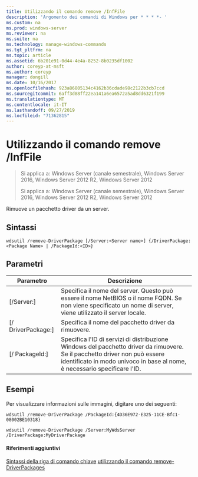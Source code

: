 ```yaml
---
title: Utilizzando il comando remove /InfFile
description: 'Argomento dei comandi di Windows per * * * *- '
ms.custom: na
ms.prod: windows-server
ms.reviewer: na
ms.suite: na
ms.technology: manage-windows-commands
ms.tgt_pltfrm: na
ms.topic: article
ms.assetid: 6b201e91-0d44-4e4a-8252-8b0235df1002
author: coreyp-at-msft
ms.author: coreyp
manager: dongill
ms.date: 10/16/2017
ms.openlocfilehash: 923a86805134c4162b36cdade98c2122b3cb7ccd
ms.sourcegitcommit: 6aff3d88ff22ea141a6ea6572a5ad8dd6321f199
ms.translationtype: MT
ms.contentlocale: it-IT
ms.lasthandoff: 09/27/2019
ms.locfileid: "71362815"
---
```

# <a name="using-the-remove-driverpackage-command"></a>Utilizzando il comando remove /InfFile

> Si applica a: Windows Server (canale semestrale), Windows Server 2016, Windows Server 2012 R2, Windows Server 2012
> 
> 
> Si applica a: Windows Server (canale semestrale), Windows Server 2016, Windows Server 2012 R2, Windows Server 2012

Rimuove un pacchetto driver da un server.
## <a name="syntax"></a>Sintassi
```
wdsutil /remove-DriverPackage [/Server:<Server name>] {/DriverPackage:<Package Name> | /PackageId:<ID>}
```
## <a name="parameters"></a>Parametri

|        Parametro        |                                                                            Descrizione                                                                             |
|-------------------------|--------------------------------------------------------------------------------------------------------------------------------------------------------------------|
| [/Server:<Server name>] |              Specifica il nome del server. Questo può essere il nome NetBIOS o il nome FQDN. Se non viene specificato un nome di server, viene utilizzato il server locale.              |
| [/ DriverPackage:<Name>] |                                                        Specifica il nome del pacchetto driver da rimuovere.                                                         |
|    [/ PackageId:<ID>]    | Specifica l'ID di servizi di distribuzione Windows del pacchetto driver da rimuovere. Se il pacchetto driver non può essere identificato in modo univoco in base al nome, è necessario specificare l'ID. |

## <a name="BKMK_examples"></a>Esempi
Per visualizzare informazioni sulle immagini, digitare uno dei seguenti:
```
wdsutil /remove-DriverPackage /PackageId:{4D36E972-E325-11CE-Bfc1-08002BE10318}
```
```
wdsutil /remove-DriverPackage /Server:MyWdsServer /DriverPackage:MyDriverPackage
```
#### <a name="additional-references"></a>Riferimenti aggiuntivi
[Sintassi della riga di comando chiave](command-line-syntax-key.md)
[utilizzando il comando remove-DriverPackages](using-the-remove-driverpackages-command.md)
